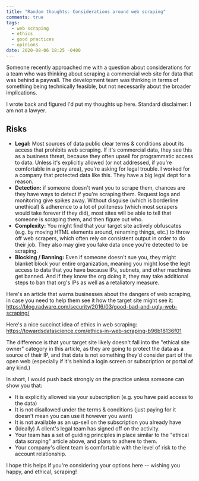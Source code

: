 ```yaml
---
title: "Random thoughts: Considerations around web scraping"
comments: true
tags:
  - web scraping
  - ethics
  - good practices
  - opinions
date: 2020-08-06 18:25 -0400
---
```

Someone recently approached me with a question about considerations for a team who was thinking about scraping a commercial web site for data that was behind a paywall. The development team was thinking in terms of something being technically feasible, but not necessarily about the broader implications. 

I wrote back and figured I'd put my thoughts up here. Standard disclaimer: I am not a lawyer.

## Risks

* **Legal:** Most sources of data public clear terms & conditions about its access that prohibits web scraping. If it's commercial data, they see this as a business threat, because they often upsell for programmatic access to data. Unless it's explicitly allowed (or not addressed, if you're comfortable in a grey area), you're asking for legal trouble. I worked for a company that protected data like this. They have a big legal dept for a reason.
* **Detection:** if someone doesn't want you to scrape them, chances are they have ways to detect if you're scraping them. Request logs and monitoring give spikes away. Without disguise (which is borderline unethical) & adherence to a lot of politeness (which most scrapers would take forever if they did), most sites will be able to tell that someone is scraping them, and then figure out who.
* **Complexity:** You might find that your target site actively obfuscates (e.g. by moving HTML elements around, renaming things, etc.) to throw off web scrapers, which often rely on consistent output in order to do their job. They also may give you fake data once you're detected to be scraping.
* **Blocking / Banning:** Even if someone doesn't sue you, they might blanket block your entire organization, meaning you might lose the legit access to data that you have because IPs, subnets, and other machines get banned. And if they know the org doing it, they may take additional steps to ban that org's IPs as well as a retaliatory measure.

Here's an article that warns businesses about the dangers of web scraping, in case you need to help them see it how the target site might see it: <https://blog.radware.com/security/2016/03/good-bad-and-ugly-web-scraping/>

Here's a nice succinct idea of ethics in web scraping: <https://towardsdatascience.com/ethics-in-web-scraping-b96b18136f01>

The difference is that your target site likely doesn't fall into the "ethical site owner" category in this article, as they are going to protect the data as a source of their IP, and that data is not something they'd consider part of the open web (especially if it's behind a login screen or subscription or portal of any kind.) 

In short, I would push back strongly on the practice unless someone can show you that:

* It is explicitly allowed via your subscription (e.g. you have paid access to the data)
* It is not disallowed under the terms & conditions (just paying for it doesn't mean you can use it however you want)
* It is not available as an up-sell on the subscription you already have
* (Ideally) A client's legal team has signed off on the activity.
* Your team has a set of guiding principles in place similar to the "ethical data scraping" article above, and plans to adhere to them.
* Your company's client team is comfortable with the level of risk to the account relationship.

I hope this helps if you're considering your options here -- wishing you happy, and ethical, scraping!
